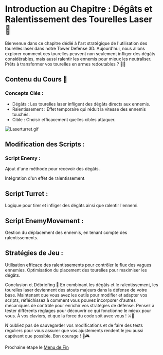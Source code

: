 # Introduction au Chapitre : Dégâts et Ralentissement des Tourelles Laser 🌟
Bienvenue dans ce chapitre dédié à l'art stratégique de l'utilisation des tourelles laser dans notre Tower Defense 3D. Aujourd'hui, nous allons explorer comment ces tourelles peuvent non seulement infliger des dégâts considérables, mais aussi ralentir les ennemis pour mieux les neutraliser. Prêts à transformer vos tourelles en armes redoutables ? 🚀💥

## Contenu du Cours 🎯
### Concepts Clés :
- Dégâts : Les tourelles laser infligent des dégâts directs aux ennemis.
- Ralentissement : Effet temporaire qui réduit la vitesse des ennemis touchés.
- Cible : Choisir efficacement quelles cibles attaquer.

![Laserturret.gif](Images/Laserturret.gif)

## Modification des Scripts :
### Script Enemy :
Ajout d'une méthode pour recevoir des dégâts.

Intégration d'un effet de ralentissement.
    
## Script Turret :
Logique pour tirer et infliger des dégâts ainsi que ralentir l'ennemi.
    
## Script EnemyMovement :
Gestion du déplacement des ennemis, en tenant compte des ralentissements.

## Stratégies de Jeu :
Utilisation efficace des ralentissements pour contrôler le flux des vagues ennemies.
Optimisation du placement des tourelles pour maximiser les dégâts.

Conclusion et Débriefing 🤔
En combinant les dégâts et le ralentissement, les tourelles laser deviennent des atouts majeurs dans la défense de votre base. Maintenant que vous avez les outils pour modifier et adapter vos scripts, réfléchissez à comment vous pouvez incorporer d'autres mécaniques de contrôle pour enrichir vos stratégies de défense. Pensez à tester différents réglages pour découvrir ce qui fonctionne le mieux pour vous. À vos claviers, et que la force du code soit avec vous ! ⚔️👾

N'oubliez pas de sauvegarder vos modifications et de faire des tests réguliers pour vous assurer que vos ajustements rendent le jeu aussi captivant que possible. Bon courage ! 💪🎮

Prochaine étape le [Menu de Fin](https://github.com/g404-code-gaming/TowerDefence/blob/main/Création-Du-Jeu/17.Menu%20de%20Fin%20%2B%20animation.md)
